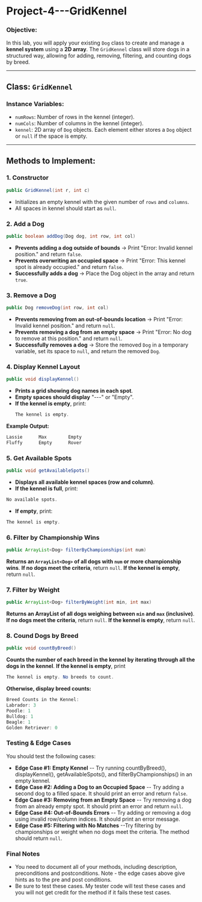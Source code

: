 # Project-4---GridKennel

### Objective:
In this lab, you will apply your existing `Dog` class to create and manage a **kennel system** using a **2D array**. The `GridKennel` class will store dogs in a structured way, allowing for adding, removing, filtering, and counting dogs by breed.

---

## Class: `GridKennel`

### Instance Variables:
- `numRows`: Number of rows in the kennel (integer).
- `numCols`: Number of columns in the kennel (integer).
- `kennel`: 2D array of `Dog` objects. Each element either stores a `Dog` object or `null` if the space is empty.

---

## Methods to Implement:

### 1. Constructor
```java
public GridKennel(int r, int c)
```

- Initializes an empty kennel with the given number of `rows` and `columns`.
- All spaces in kennel should start as `null`.

### 2.  Add a Dog
```java
public boolean addDog(Dog dog, int row, int col)
```

- <b>Prevents adding a dog outside of bounds</b> → Print "Error: Invalid kennel position." and return `false`.
- <b>Prevents overwriting an occupied space</b> → Print "Error: This kennel spot is already occupied." and return `false`.
- <b>Successfully adds a dog</b> → Place the Dog object in the array and return `true`.

### 3.  Remove a Dog
```java
public Dog removeDog(int row, int col)
```
- <b>Prevents removing from an out-of-bounds location</b> → Print "Error: Invalid kennel position." and return `null`.
- <b>Prevents removing a dog from an empty space</b> → Print "Error: No dog to remove at this position." and return `null`.
- <b>Successfully removes a dog</b> → Store the removed `Dog` in a temporary variable, set its space to `null`, and return the removed `Dog`.

### 4. Display Kennel Layout
```java
public void displayKennel()
```
- <b>Prints a grid showing dog names in each spot</b>.
- <b>Empty spaces should display</b> "---" or "Empty".
- <b>If the kennel is empty</b>, print:
  ```java
  The kennel is empty.
  ```
<b>Example Output:</b>
```java
Lassie      Max        Empty
Fluffy      Empty      Rover
```
### 5. Get Available Spots
```java
public void getAvailableSpots()
```
- <b>Displays all available kennel spaces (row and column)</b>.
- <b>If the kennel is full</b>, print:
```java
No available spots.
```
- <b>If empty</b>, print:
```java
The kennel is empty.
```
### 6.  Filter by Championship Wins
```java
public ArrayList<Dog> filterByChampionships(int num)
```
<b>Returns an `ArrayList<Dog>` of all dogs with `num` or more championship wins</b>.
<b>If no dogs meet the criteria</b>, return `null`.
<b>If the kennel is empty</b>, return `null`.

### 7.  Filter by Weight
```java
public ArrayList<Dog> filterByWeight(int min, int max)
```

<b>Returns an ArrayList<Dog> of all dogs weighing between `min` and `max` (inclusive)</b>.
<b>If no dogs meet the criteria</b>, return `null`.
<b>If the kennel is empty</b>, return `null`.

### 8.  Cound Dogs by Breed
```java
public void countByBreed()
```
<b>Counts the number of each breed in the kennel by iterating through all the dogs in the kennel</b>.
<b>If the kennel is empty</b>, print
```java
The kennel is empty. No breeds to count.
```
<b>Otherwise, display breed counts:</b>
```java
Breed Counts in the Kennel:
Labrador: 3
Poodle: 1
Bulldog: 1
Beagle: 1
Golden Retriever: 0
```
### Testing & Edge Cases
You should test the following cases:
- <b>Edge Case #1: Empty Kennel</b>
  -- Try running countByBreed(), displayKennel(), getAvailableSpots(), and filterByChampionships() in an empty kennel.
- <b>Edge Case #2: Adding a Dog to an Occupied Space</b>
  -- Try adding a second dog to a filled space. It should print an error and return `false`.
- <b>Edge Case #3: Removing from an Empty Space</b>
  -- Try removing a dog from an already empty spot. It should print an error and return `null`.
- <b>Edge Case #4: Out-of-Bounds Errors</b>
 -- Try adding or removing a dog using invalid row/column indices. It should print an error message.
- <b>Edge Case #5: Filtering with No Matches</b>
  --Try filtering by championships or weight when no dogs meet the criteria. The method should return `null`.

### Final Notes
- You need to document all of your methods, including description, preconditions and postconditions.  Note - the edge cases above give hints as to the pre and post conditions.
- Be sure to test these cases.  My tester code will test these cases and you will not get credit for the method if it fails these test cases.
